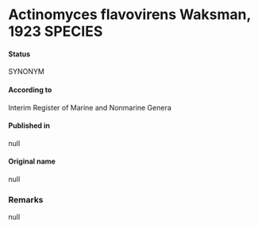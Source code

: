 # Actinomyces flavovirens Waksman, 1923 SPECIES

#### Status
SYNONYM

#### According to
Interim Register of Marine and Nonmarine Genera

#### Published in
null

#### Original name
null

### Remarks
null
